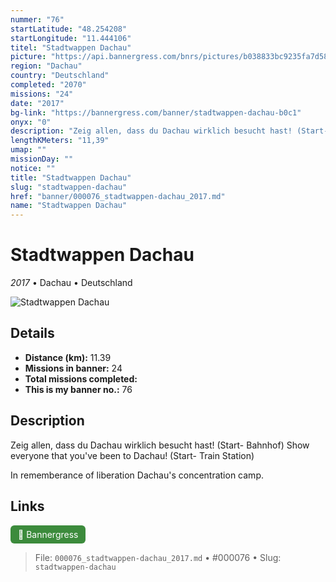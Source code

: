 ```yaml
---
nummer: "76"
startLatitude: "48.254208"
startLongitude: "11.444106"
titel: "Stadtwappen Dachau"
picture: "https://api.bannergress.com/bnrs/pictures/b038833bc9235fa7d58e6918acb67bda"
region: "Dachau"
country: "Deutschland"
completed: "2070"
missions: "24"
date: "2017"
bg-link: "https://bannergress.com/banner/stadtwappen-dachau-b0c1"
onyx: "0"
description: "Zeig allen, dass du Dachau wirklich besucht hast! (Start- Bahnhof)\nShow everyone that you've been to Dachau! (Start- Train Station)\n\nIn rememberance of liberation Dachau's concentration camp."
lengthKMeters: "11,39"
umap: ""
missionDay: ""
notice: ""
title: "Stadtwappen Dachau"
slug: "stadtwappen-dachau"
href: "banner/000076_stadtwappen-dachau_2017.md"
name: "Stadtwappen Dachau"
---
```

# Stadtwappen Dachau

*2017* • Dachau • Deutschland

![Stadtwappen Dachau](https://api.bannergress.com/bnrs/pictures/b038833bc9235fa7d58e6918acb67bda)



## Details
- **Distance (km):** 11.39
- **Missions in banner:** 24
- **Total missions completed:** 
- **This is my banner no.:** 76



## Description
Zeig allen, dass du Dachau wirklich besucht hast! (Start- Bahnhof)
Show everyone that you've been to Dachau! (Start- Train Station)

In rememberance of liberation Dachau's concentration camp.



## Links
<a href="https://bannergress.com/banner/stadtwappen-dachau-b0c1" target="_blank" style="display:inline-block;margin-right:8px;padding:6px 12px;background:#3c8b3c;color:#fff;text-decoration:none;border-radius:6px;">🔗 Bannergress</a>



> File: `000076_stadtwappen-dachau_2017.md` • #000076 • Slug: `stadtwappen-dachau`
